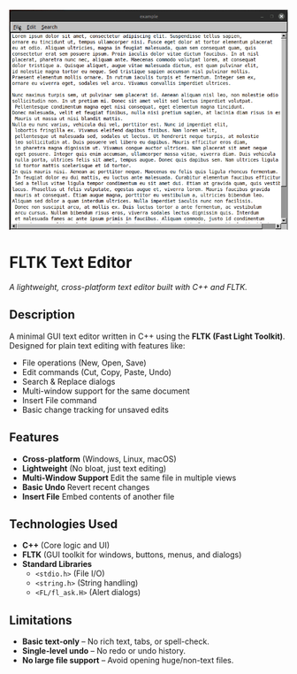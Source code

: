 ![Demo of the editor in action](assets/example.gif)
# FLTK Text Editor  
*A lightweight, cross-platform text editor built with C++ and FLTK.*  


##  Description  
A minimal GUI text editor written in C++ using the **FLTK (Fast Light Toolkit)**. Designed for plain text editing with features like:  
- File operations (New, Open, Save)  
- Edit commands (Cut, Copy, Paste, Undo)  
- Search & Replace dialogs  
- Multi-window support for the same document  
- Insert File command  
- Basic change tracking for unsaved edits  

##  Features  
- **Cross-platform** (Windows, Linux, macOS)  
- **Lightweight** (No bloat, just text editing)  
- **Multi-Window Support** Edit the same file in multiple views  
- **Basic Undo** Revert recent changes  
- **Insert File** Embed contents of another file  

##  Technologies Used  
- **C++** (Core logic and UI)  
- **FLTK** (GUI toolkit for windows, buttons, menus, and dialogs)  
- **Standard Libraries**  
  - `<stdio.h>` (File I/O)  
  - `<string.h>` (String handling)  
  - `<FL/fl_ask.H>` (Alert dialogs)  

##  Limitations  
- **Basic text-only** – No rich text, tabs, or spell-check.  
- **Single-level undo** – No redo or undo history.  
- **No large file support** – Avoid opening huge/non-text files.  
